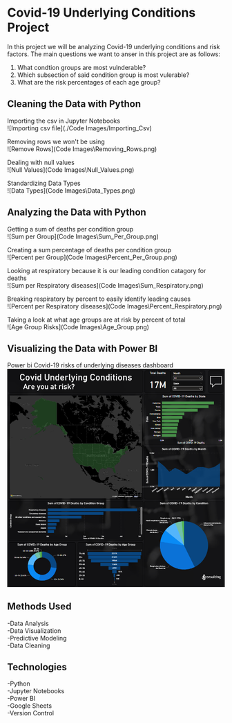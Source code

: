 # **Covid-19 Underlying Conditions Project**

In this project we will be analyzing Covid-19 underlying conditions and risk factors. The main questions we want to anser in this project are as follows:

1. What condtion groups are most vulnderable?
2. Which subsection of said condition group is most vulerable?
3. What are the risk percentages of each age group?

## **Cleaning the Data with Python**

Importing the csv in Jupyter Notebooks  
![Importing csv file](./Code Images/Importing_Csv)

Removing rows we won't be using  
![Remove Rows](Code Images\Removing_Rows.png)

Dealing with null values  
![Null Values](Code Images\Null_Values.png)

Standardizing Data Types  
![Data Types](Code Images\Data_Types.png)

## **Analyzing the Data with Python**

Getting a sum of deaths per condition group  
![Sum per Group](Code Images\Sum_Per_Group.png)

Creating a sum percentage of deaths per condition group  
![Percent per Group](Code Images\Percent_Per_Group.png)

Looking at respiratory because it is our leading condition catagory for deaths  
![Sum per Respiratory diseases](Code Images\Sum_Respiratory.png)

Breaking respiratory by percent to easily identify leading causes  
![Percent per Respiratory diseases](Code Images\Percent_Respiratory.png)

Taking a look at what age groups are at risk by percent of total  
![Age Group Risks](Code Images\Age_Group.png)

## **Visualizing the Data with Power BI**

Power bi Covid-19 risks of underlying diseases dashboard  
![Dashboard](Covid_PowerBI_Visualization.png)



## **Methods Used**

-Data Analysis  
-Data Visualization  
-Predictive Modeling  
-Data Cleaning  

## **Technologies**

-Python  
-Jupyter Notebooks  
-Power BI  
-Google Sheets  
-Version Control  
